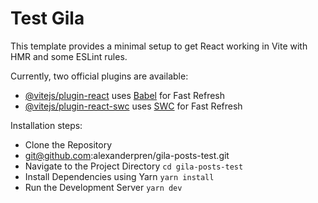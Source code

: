 # Test Gila

This template provides a minimal setup to get React working in Vite with HMR and some ESLint rules.

Currently, two official plugins are available:

- [@vitejs/plugin-react](https://github.com/vitejs/vite-plugin-react/blob/main/packages/plugin-react/README.md) uses [Babel](https://babeljs.io/) for Fast Refresh
- [@vitejs/plugin-react-swc](https://github.com/vitejs/vite-plugin-react-swc) uses [SWC](https://swc.rs/) for Fast Refresh

Installation steps:

- Clone the Repository
- <git@github.com>:alexanderpren/gila-posts-test.git
- Navigate to the Project Directory
  `cd gila-posts-test`
- Install Dependencies using Yarn
  `yarn install`
- Run the Development Server
  `yarn dev`
